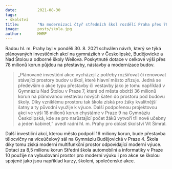 ```yaml
---
date:         2021-08-30
tags:         
- školství
title:        "Na modernizaci čtyř středních škol rozdělí Praha přes 78 milionů korun"
image: 	      posts/skola.jpg
author:       MHMP
---
```


Radou hl. m. Prahy byl v pondělí 30. 8. 2021 schválen návrh, který se týká plánovaných investičních akcí na gymnáziích v Českolipské, Budějovické a Nad Štolou a odborné školy Weilova. Poskytnuté dotace v celkové výši přes 78 milionů korun půjdou na přestavby, nástavby a modernizace budov.

> „Plánované investiční akce vycházejí z potřeby rozšiřovat či renovovat stávající prostory budov u škol, které hlavní město zřizuje. Jedná se především o akce typu přestavby či vestavby jako je tomu například v Gymnáziu Nad Štolou v Praze 7, která od města obdrží 36 milionů korun na plánovanou vestavbu nových šaten do prostoru pod budovu školy. Díky vzniklému prostoru tak škola získá pro žáky kvalitnější šatny a ty původní využije k výuce. Další podpořenou projektovou akci ve výši 18 milionů korun chystáme v Praze 9 na Gymnáziu Českolipská, kde se pro narůstající počet žáků vytvoří tři nové učebny a jeden kabinet,” uvedl radní hl. m. Prahy pro oblast školství Vít Šimral.

Další investiční akcí, kterou město podpoří 16 miliony korun, bude přestavba tělocvičny na víceúčelový sál na Gymnáziu Budějovická v Praze 4. Škola díky tomu získá moderní multifunkční prostor odpovídající moderní výuce. Dotaci za 8,5 milionu korun Střední škola automobilní a informatiky v Praze 10 použije na vybudování prostor pro moderní výuku i pro akce se školou spojené jako jsou například kurzy, školení, společenské akce.
